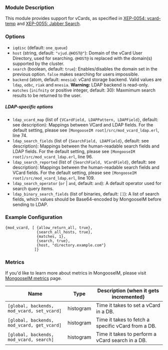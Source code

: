 ### Module Description
This module provides support for vCards, as specified in [XEP-0054: vcard-temp](http://xmpp.org/extensions/xep-0054.html) and [XEP-0055: Jabber Search](http://xmpp.org/extensions/xep-0055.html).

### Options

* `iqdisc` (default: `one_queue`)
* `host` (string, default: `"vjud.@HOST@"`): Domain of the vCard User Directory, used for searching.
 `@HOST@` is replaced with the domain(s) supported by the cluster.
* `search` (boolean, default: `true`): Enables/disables the domain set in the previous option.
 `false` makes searching for users impossible.
* `backend` (atom, default: `mnesia`): vCard storage backend.
 Valid values are `ldap`, `odbc`, `riak` and `mnesia`.
 **Warning:** LDAP backend is read-only.
* `matches` (`inifnity` or positive integer, default: 30): Maxmimum search results to be returned to the user.

##### LDAP-specific options

* `ldap_vcard_map` (list of `{VCardField, LDAPPattern, LDAPField}`, default: see description): Mappings between VCard and LDAP fields. For the default setting, please see `[MongooseIM root]/src/mod_vcard_ldap.erl`, line 74.
* `ldap_search_fields` (list of `{SearchField, LDAPField}`, default: see description): Mappings between the human-readable search fields and LDAP fields.
 For the default setting, please see `[MongooseIM root]/src/mod_vcard_ldap.erl`, line 96.
* `ldap_search_reported` (list of `{SearchField, VCardField}`, default: see description): Mappings between the human-readable search fields and VCard fields.
 For the default setting, please see `[MongooseIM root]/src/mod_vcard_ldap.erl`, line 109.
* `ldap_search_operator` (`or` | `and`, default: `and`): A default operator used for search query items.
* `ldap_binary_search_fields` (list of binaries, default: `[]`): A list of search fields, which values should be Base64-encoded by MongooseIM before sending to LDAP.

### Example Configuration
```
{mod_vcard, [ {allow_return_all, true},
              {search_all_hosts, true},
              {matches, 1},
              {search, true},
              {host, "directory.example.com"}
             ]}
```

### Metrics

If you'd like to learn more about metrics in MongooseIM, please visit [MongooseIM metrics](../operation-and-maintenance/Mongoose-metrics.md) page.

| Name | Type | Description (when it gets incremented) |
| ---- | ---- | -------------------------------------- |
| `[global, backends, mod_vcard, set_vcard]` | histogram | Time it takes to set a vCard in a DB. |
| `[global, backends, mod_vcard, get_vcard]` | histogram | Time it takes to fetch a specific vCard from a DB. |
| `[global, backends, mod_vcard, search]` | histogram | Time it takes to perform a vCard search in a DB. |
